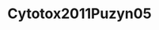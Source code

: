 <a name="material" />

# Cytotox2011Puzyn05
<script type="application/ld+json">
  {
    "@context": "https://schema.org/",
    "@type": "ChemicalSubstance",
    "http://purl.org/dc/terms/conformsTo":
      {
        "@type": "CreativeWork",
        "@id": "https://bioschemas.org/profiles/ChemicalSubstance/0.4-RELEASE/"
      },
    "@id": "https://egonw.github.io/nanowiki/nanowiki6.html#material",
    "name": "Cytotox2011Puzyn05",
    "sameAs": "http://127.0.0.1/mediawiki/index.php/Special:URIResolver/Cytotox2011Puzyn05"
  }
</script>

